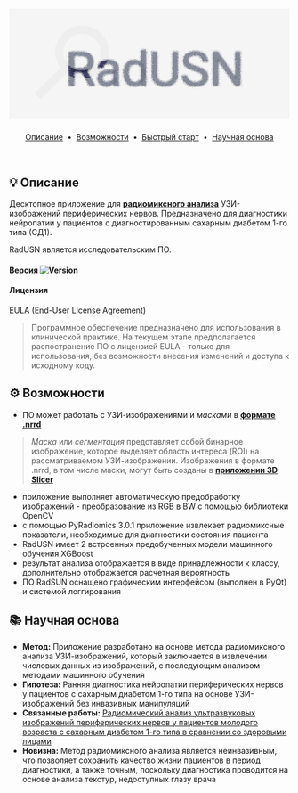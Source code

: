 <div align="center"> 

# ![LOGO](	https://github.com/catherinepleshkova-ui/RadUSN/blob/main/RadUSN_Logo.png?raw=true)  

</div> 

<p align="center">
  <a href="# описание">Описание</a> &nbsp;&bull;&nbsp;
  <a href="#computer-running">Возможности</a> &nbsp;&bull;&nbsp;
  <a href="#toolbox-tech-stack">Быстрый старт</a> &nbsp;&bull;&nbsp;
   <a href="# Научная-основа">Научная основа</a>
</p>

<br>

<div align="center">


</div>
 
## :bulb: Описание

Десктопное приложение для [**радиомиксного анализа**](https://pubmed.ncbi.nlm.nih.gov/28975929/) УЗИ-изображений периферических нервов. Предназначено для диагностики нейропатии у пациентов с диагностированным сахарным диабетом 1-го типа (СД1).

RadUSN является исследовательским ПО. 

#### Версия  ![Version](https://img.shields.io/badge/version-1.0.0-blue)


#### Лицензия
EULA (End-User License Agreement)
> Программное обеспечение предназначено для использования в клинической практике. На текущем этапе предполагается распостранение ПО с лицензией EULA - только для использования, без возможности внесения изменений и доступа к исходному коду. 

## &#9881; Возможности

- ПО может работать с УЗИ-изображениями и _масками_ в [**формате .nrrd**](https://pynrrd.readthedocs.io/en/stable/background/about.html)  
> _Маска_ или _сегментация_ представляет собой бинарное изображение, которое выделяет область интереса (ROI) на рассматриваемом УЗИ-изображении. Изображения в формате .nrrd, в том числе маски, могут быть созданы в [**приложении 3D Slicer**](https://www.slicer.org/)
- приложение выполняет автоматическую предобработку изображений - преобразование из RGB в BW с помощью библиотеки OpenCV
- с помощью PyRadiomics 3.0.1 приложение извлекает радиомиксные показатели, необходимые для диагностики состояния пациента
- RadUSN имеет 2 встроенных предобученных модели машинного обучения XGBoost
- результат анализа отображается в виде  принадлежности к классу, дополнительно  отображается расчетная вероятность 
- ПО RadSUN оснащено графическим интерфейсом (выполнен в PyQt) и системой логгирования

## 📚 Научная основа

- **Метод:** Приложение разработано на основе метода радиомиксного анализа УЗИ-изображений, который заключается в извлечении числовых данных из изображений, с последующим анализом методами машинного обучения
- **Гипотеза:** Ранняя диагностика нейропатии периферических нервов у пациентов с сахарным диабетом 1-го типа на основе УЗИ-изображений без инвазивных манипуляций
- **Связанные работы:** [Радиомический анализ ультразвуковых изображений периферических нервов у пациентов молодого возраста с сахарным диабетом 1-го типа в сравнении со здоровыми лицами](https://doi.org/10.20862/0042-4676-2024-105-5-245-254)
- **Новизна:** Метод радиомиксного анализа является неинвазивным, что позволяет сохранить качество жизни пациентов в период диагностики, а также точным, поскольку диагностика проводится на основе анализа текстур, недоступных глазу врача




